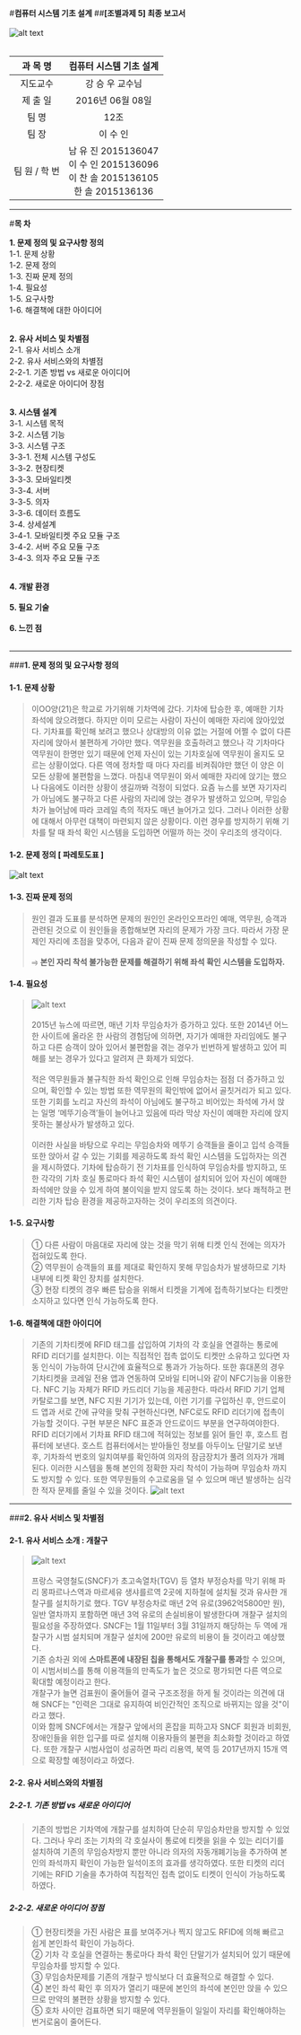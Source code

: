 






#**컴퓨터 시스템 기초 설계**
##**[조별과제 5] 최종 보고서**
<br>
<br>
![alt text](https://raw.githubusercontent.com/losnah/planets/master/%EB%A1%9C%EA%B3%A0.bmp "KOREATECH Symbol")
<br>
<br>

|과 목 명|컴퓨터 시스템 기초 설계
|:--:|:--:|
|지도교수|강 승 우 교수님
|제  출  일|2016년 06월 08일
|팀         명| 12조
|팀         장| 이 수 인
|팀 원 / 학 번| 남 유 진 2015136047<br>이 수 인 2015136096<br>이 찬 솔 2015136105<br>한       솔 2015136136|


<hr>

#**목         차**<br>

**1. 문제 정의 및 요구사항 정의** <br>
  1-1. 문제 상황<br>
  1-2. 문제 정의<br>
  1-3. 진짜 문제 정의<br>
  1-4. 필요성<br>
  1-5. 요구사항<br>
  1-6. 해결책에 대한 아이디어<br><br>

**2. 유사 서비스 및 차별점**<br>
  2-1. 유사 서비스 소개<br>
  2-2. 유사 서비스와의 차별점<br>
    2-2-1. 기존 방법 vs 새로운 아이디어<br>
    2-2-2. 새로운 아이디어 장점<br><br>

**3. 시스템 설계**<br>
  3-1. 시스템 목적<br>
  3-2. 시스템 기능<br>
  3-3. 시스템 구조<br>
    3-3-1. 전체 시스템 구성도<br>
    3-3-2. 현장티켓<br>
    3-3-3. 모바일티켓<br>
    3-3-4. 서버<br>
    3-3-5. 의자<br>
    3-3-6. 데이터 흐름도<br>
  3-4. 상세설계<br>
    3-4-1. 모바일티켓 주요 모듈 구조<br>
    3-4-2. 서버 주요 모듈 구조<br>
    3-4-3. 의자 주요 모듈 구조<br><br>

**4. 개발 환경**<br><br>
**5. 필요 기술**<br><br>
**6. 느낀 점**<br><br>
 
 <hr>

###**1. 문제 정의 및 요구사항 정의**
####  **1-1. 문제 상황**
 >  이OO양(21)은 학교로 가기위해 기차역에 갔다. 기차에 탑승한 후, 예매한 기차 좌석에 앉으려했다. 하지만 이미 모르는 사람이 자신이 예매한 자리에 앉아있었다. 기차표를 확인해 보려고 했으나 상대방의 이유 없는 거절에 어쩔 수 없이 다른 자리에 앉아서 불편하게 가야만 했다. 역무원을 호출하려고 했으나 각 기차마다 역무원이 한명만 있기 때문에 언제 자신이 있는 기차호실에 역무원이 올지도 모르는 상황이었다. 다른 역에 정차할 때 마다 자리를 비켜줘야만 했던 이 양은 이 모든 상황에 불편함을 느꼈다. 마침내 역무원이 와서 예매한 자리에 앉기는 했으나 다음에도 이러한 상황이 생길까봐 걱정이 되었다. 요즘 뉴스를 보면 자기자리가 아님에도 불구하고 다른 사람의 자리에 앉는 경우가 발생하고 있으며, 무임승차가 늘어남에 따라 코레일 측의 적자도 매년 늘어가고 있다. 그러나 이러한 상황에 대해서 아무런 대책이 마련되지 않은 상황이다. 이런 경우를 방지하기 위해 기차를 탈 때 좌석 확인 시스템을 도입하면 어떨까 하는 것이 우리조의 생각이다. 

####  **1-2. 문제 정의 [ 파레토도표 ]**
![alt text](https://raw.githubusercontent.com/losnah/planets/master/1-2.%EB%AC%B8%EC%A0%9C%20%EC%A0%95%EC%9D%98.bmp)

####  **1-3. 진짜 문제 정의**
 >  원인 결과 도표를 분석하면 문제의 원인인 온라인오프라인 예매, 역무원, 승객과 관련된 것으로 이 원인들을 종합해보면 자리의 문제가 가장 크다. 따라서 가장 문제인 자리에 초점을 맞추어, 다음과 같이 진짜 문제 정의문을 작성할 수 있다. <br> <br>
⥤ **본인 자리 착석 불가능한 문제를 해결하기 위해 좌석 확인 시스템을 도입하자.**

####  **1-4. 필요성** 
>![alt text](https://raw.githubusercontent.com/losnah/planets/master/1-4.%ED%95%84%EC%9A%94%EC%84%B1.bmp)<br><br>
>  2015년 뉴스에 따르면, 매년 기차 무임승차가 증가하고 있다. 또한 2014년 어느 한 사이트에 올라온 한 사람의 경험담에 의하면, 자기가 예매한 자리임에도 불구하고 다른 승객이 앉아 있어서 불편함을 겪는 경우가 빈번하게 발생하고 있어 피해를 보는 경우가 있다고 알려져 큰 화제가 되었다. <br> <br>
>  적은 역무원들과 불규칙한 좌석 확인으로 인해 무임승차는 점점 더 증가하고 있으며, 확인할 수 있는 방법 또한 역무원의 확인밖에 없어서 골칫거리가 되고 있다. 또한 기회를 노리고 자신의 좌석이 아님에도 불구하고 비어있는 좌석에 가서 앉는 일명 ‘메뚜기승객’들이 늘어나고 있음에 따라 막상 자신이 예매한 자리에 앉지 못하는 불상사가 발생하고 있다.<br> <br>
>  이러한 사실을 바탕으로 우리는 무임승차와 메뚜기 승객들을 줄이고 입석 승객들 또한 앉아서 갈 수 있는 기회를 제공하도록 좌석 확인 시스템을 도입하자는 의견을 제시하였다. 기차에 탑승하기 전 기차표를 인식하여 무임승차를 방지하고, 또한 각각의 기차 호실 통로마다 좌석 확인 시스템이 설치되어 있어 자신이 예매한 좌석에만 앉을 수 있게 하여 불이익을 받지 않도록 하는 것이다. 보다 쾌적하고 편리한 기차 탑승 환경을 제공하고자하는 것이 우리조의 의견이다.

####  **1-5. 요구사항** 
>  ① 다른 사람이 마음대로 자리에 앉는 것을 막기 위해 티켓 인식 전에는 의자가 접혀있도록 한다. <br>
>  ② 역무원이 승객들의 표를 제대로 확인하지 못해 무임승차가 발생하므로 기차 내부에 티켓 확인 장치를 설치한다. <br>
>  ③ 현장 티켓의 경우 빠른 탑승을 위해서 티켓을 기계에 접촉하기보다는 티켓만 소지하고 있다면 인식 가능하도록 한다. 

####  **1-6. 해결책에 대한 아이디어** 
>  기존의 기차티켓에 RFID 태그를 삽입하여 기차의 각 호실을 연결하는 통로에 RFID 리더기를 설치한다. 이는 직접적인 접촉 없이도 티켓만 소유하고 있다면 자동 인식이 가능하여 단시간에 효율적으로 통과가 가능하다. 또한 휴대폰의 경우 기차티켓을 코레일 전용 앱과 연동하여 모바일 티머니와 같이 NFC기능을 이용한다. NFC 기능 자체가 RFID 카드리더 기능을 제공한다. 따라서 RFID 기기 업체 카탈로그를 보면, NFC 지원 기기가 있는데, 이런 기기를 구입하신 후, 안드로이드 앱과 서로 간에 규약을 맞춰 구현하신다면, NFC로도 RFID 리더기에 접촉이 가능할 것이다. 구현 부분은 NFC 표준과 안드로이드 부분을 연구하여야한다. RFID 리더기에서 기차표 RFID 태그에 적혀있는 정보를 읽어 들인 후, 호스트 컴퓨터에 보낸다. 호스트 컴퓨터에서는 받아들인 정보를 아두이노 단말기로 보낸 후, 기차좌석 번호의 일치여부를 확인하여 의자의 잠금장치가 풀려 의자가 개폐된다. 이러한 시스템을 통해 본인의 정확한 자리 착석이 가능하며 무임승차 까지도 방지할 수 있다. 또한 역무원들의 수고로움을 덜 수 있으며 매년 발생하는 심각한 적자 문제를 줄일 수 있을 것이다. 
>![alt text](https://raw.githubusercontent.com/losnah/planets/master/1-6.%ED%95%B4%EA%B2%B0%EC%B1%85%EC%97%90%EB%8C%80%ED%95%9C%EC%95%84%EC%9D%B4%EB%94%94%EC%96%B4.bmp)
 
<hr>

###**2. 유사 서비스 및 차별점**
####  **2-1. 유사 서비스 소개 : 개찰구**
>![alt text](https://raw.githubusercontent.com/losnah/planets/master/2-1.%EC%9C%A0%EC%82%AC%EC%84%9C%EB%B9%84%EC%8A%A4%EC%86%8C%EA%B0%9C.bmp)<br><br>
>  프랑스 국영철도(SNCF)가 초고속열차(TGV) 등 열차 부정승차를 막기 위해 파리 몽파르나스역과 마르세유 생샤를르역 2곳에 지하철에 설치될 것과 유사한 개찰구를 설치하기로 했다. TGV 부정승차로 매년 2억 유로(3962억5800만 원), 일반 열차까지 포함하면 매년 3억 유로의 손실비용이 발생한다며 개찰구 설치의 필요성을 주장하였다. SNCF는 1월 11일부터 3월 31일까지 해당하는 두 역에 개찰구가 시범 설치되며 개찰구 설치에 200만 유로의 비용이 들 것이라고 예상했다.<br> 
>  기존 승차권 외에 **스마트폰에 내장된 칩을 통해서도 개찰구를 통과**할 수 있으며, 이 시범서비스를 통해 이용객들의 만족도가 높은 것으로 평가되면 다른 역으로 확대할 예정이라고 한다.<br> 
>  개찰구가 늘면 검표원이 줄어들어 결국 구조조정을 하게 될 것이라는 의견에 대해 SNCF는 "인력은 그대로 유지하여 비인간적인 조직으로 바뀌지는 않을 것"이라고 했다.<br>
>  이와 함께 SNCF에서는 개찰구 앞에서의 혼잡을 피하고자 SNCF 회원과 비회원, 장애인들을 위한 입구를 따로 설치해 이용자들의 불편을 최소화할 것이라고 하였다. 또한 개찰구 시범사업이 성공하면 파리 리용역, 북역 등 2017년까지 15개 역으로 확장할 예정이라고 하였다.

####  **2-2. 유사 서비스와의 차별점**
##### **2-2-1. 기존 방법 vs 새로운 아이디어**
 >  기존의 방법은 기차역에 개찰구를 설치하여 단순히 무임승차만을 방지할 수 있었다. 그러나 우리 조는 기차의 각 호실사이 통로에 티켓을 읽을 수 있는 리더기를 설치하여 기존의 무임승차방지 뿐만 아니라 의자의 자동개폐기능을 추가하여 본인의 좌석까지 확인이 가능한 일석이조의 효과를 생각하였다. 또한 티켓의 리더기에는 RFID 기술을 추가하여 직접적인 접촉 없이도 티켓이 인식이 가능하도록 하였다.
 
##### **2-2-2. 새로운 아이디어 장점**
>  ① 현장티켓을 가진 사람은 표를 보여주거나 찍지 않고도 RFID에 의해 빠르고 쉽게 본인좌석 확인이 가능하다. <br>
>  ② 기차 각 호실을 연결하는 통로마다 좌석 확인 단말기가 설치되어 있기 때문에 무임승차를 방지할 수 있다. <br>
>  ③ 무임승차문제를 기존의 개찰구 방식보다 더 효율적으로 해결할 수 있다. <br>
>  ④ 본인 좌석 확인 후 의자가 열리기 때문에 본인의 좌석에 본인만 앉을 수 있으므로 만약의 불편한 상황을 방지할 수 있다. <br>
>  ⑤ 호차 사이만 검표하면 되기 때문에 역무원들이 일일이 자리를 확인해야하는 번거로움이 줄어든다.
 
  
